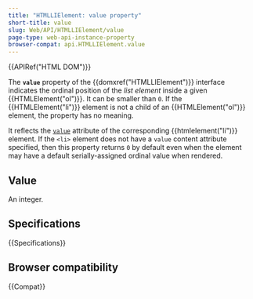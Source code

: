 ```yaml
---
title: "HTMLLIElement: value property"
short-title: value
slug: Web/API/HTMLLIElement/value
page-type: web-api-instance-property
browser-compat: api.HTMLLIElement.value
---
```


{{APIRef("HTML DOM")}}

The **`value`** property of the {{domxref("HTMLLIElement")}} interface indicates the ordinal position of the _list element_ inside a given {{HTMLElement("ol")}}. It can be smaller than `0`. If the {{HTMLElement("li")}} element is not a child of an {{HTMLElement("ol")}} element, the property has no meaning.

It reflects the [`value`](/en-US/docs/Web/HTML/Element/li#value) attribute of the corresponding {{htmlelement("li")}} element. If the `<li>` element does not have a `value` content attribute specified, then this property returns `0` by default even when the element may have a default serially-assigned ordinal value when rendered.

## Value

An integer.

## Specifications

{{Specifications}}

## Browser compatibility

{{Compat}}
